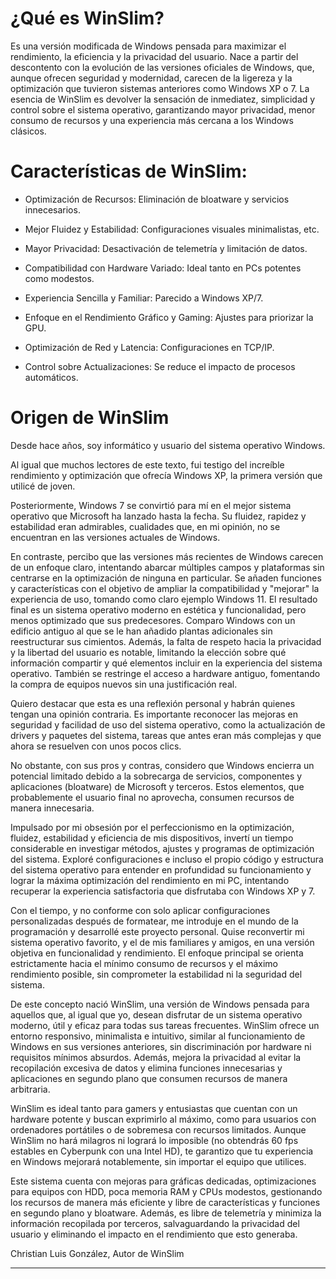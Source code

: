 # ¿Qué es WinSlim?

Es una versión modificada de Windows pensada para maximizar el rendimiento, la eficiencia y la privacidad del usuario. Nace a partir del descontento con la evolución de las versiones oficiales de Windows, que, aunque ofrecen seguridad y modernidad, carecen de la ligereza y la optimización que tuvieron sistemas anteriores como Windows XP o 7.
La esencia de WinSlim es devolver la sensación de inmediatez, simplicidad y control sobre el sistema operativo, garantizando mayor privacidad, menor consumo de recursos y una experiencia más cercana a los Windows clásicos.

# Características de WinSlim:

- Optimización de Recursos: Eliminación de bloatware y servicios innecesarios.

- Mejor Fluidez y Estabilidad: Configuraciones visuales minimalistas, etc.

- Mayor Privacidad: Desactivación de telemetría y limitación de datos.

- Compatibilidad con Hardware Variado: Ideal tanto en PCs potentes como modestos.

- Experiencia Sencilla y Familiar: Parecido a Windows XP/7.

- Enfoque en el Rendimiento Gráfico y Gaming: Ajustes para priorizar la GPU.

- Optimización de Red y Latencia: Configuraciones en TCP/IP.

- Control sobre Actualizaciones: Se reduce el impacto de procesos automáticos.


# Origen de WinSlim

Desde hace años, soy informático y usuario del sistema operativo Windows.

Al igual que muchos lectores de este texto, fui testigo del increíble rendimiento y optimización que ofrecía Windows XP, la primera versión que utilicé de joven.

Posteriormente, Windows 7 se convirtió para mí en el mejor sistema operativo que Microsoft ha lanzado hasta la fecha. Su fluidez, rapidez y estabilidad eran admirables, cualidades que, en mi opinión, no se encuentran en las versiones actuales de Windows.

En contraste, percibo que las versiones más recientes de Windows carecen de un enfoque claro, intentando abarcar múltiples campos y plataformas sin centrarse en la optimización de ninguna en particular. Se añaden funciones y características con el objetivo de ampliar la compatibilidad y "mejorar" la experiencia de uso, tomando como claro ejemplo Windows 11. El resultado final es un sistema operativo moderno en estética y funcionalidad, pero menos optimizado que sus predecesores. Comparo Windows con un edificio antiguo al que se le han añadido plantas adicionales sin reestructurar sus cimientos. Además, la falta de respeto hacia la privacidad y la libertad del usuario es notable, limitando la elección sobre qué información compartir y qué elementos incluir en la experiencia del sistema operativo. También se restringe el acceso a hardware antiguo, fomentando la compra de equipos nuevos sin una justificación real.

Quiero destacar que esta es una reflexión personal y habrán quienes tengan una opinión contraria. Es importante reconocer las mejoras en seguridad y facilidad de uso del sistema operativo, como la actualización de drivers y paquetes del sistema, tareas que antes eran más complejas y que ahora se resuelven con unos pocos clics.

No obstante, con sus pros y contras, considero que Windows encierra un potencial limitado debido a la sobrecarga de servicios, componentes y aplicaciones (bloatware) de Microsoft y terceros. Estos elementos, que probablemente el usuario final no aprovecha, consumen recursos de manera innecesaria.

Impulsado por mi obsesión por el perfeccionismo en la optimización, fluidez, estabilidad y eficiencia de mis dispositivos, invertí un tiempo considerable en investigar métodos, ajustes y programas de optimización del sistema. Exploré configuraciones e incluso el propio código y estructura del sistema operativo para entender en profundidad su funcionamiento y lograr la máxima optimización del rendimiento en mi PC, intentando recuperar la experiencia satisfactoria que disfrutaba con Windows XP y 7.

Con el tiempo, y no conforme con solo aplicar configuraciones personalizadas después de formatear, me introduje en el mundo de la programación y desarrollé este proyecto personal. Quise reconvertir mi sistema operativo favorito, y el de mis familiares y amigos, en una versión objetiva en funcionalidad y rendimiento. El enfoque principal se orienta estrictamente hacia el mínimo consumo de recursos y el máximo rendimiento posible, sin comprometer la estabilidad ni la seguridad del sistema.

De este concepto nació WinSlim, una versión de Windows pensada para aquellos que, al igual que yo, desean disfrutar de un sistema operativo moderno, útil y eficaz para todas sus tareas frecuentes. WinSlim ofrece un entorno responsivo, minimalista e intuitivo, similar al funcionamiento de Windows en sus versiones anteriores, sin discriminación por hardware ni requisitos mínimos absurdos. Además, mejora la privacidad al evitar la recopilación excesiva de datos y elimina funciones innecesarias y aplicaciones en segundo plano que consumen recursos de manera arbitraria.

WinSlim es ideal tanto para gamers y entusiastas que cuentan con un hardware potente y buscan exprimirlo al máximo, como para usuarios con ordenadores portátiles o de sobremesa con recursos limitados. Aunque WinSlim no hará milagros ni logrará lo imposible (no obtendrás 60 fps estables en Cyberpunk con una Intel HD), te garantizo que tu experiencia en Windows mejorará notablemente, sin importar el equipo que utilices.

Este sistema cuenta con mejoras para gráficas dedicadas, optimizaciones para equipos con HDD, poca memoria RAM y CPUs modestos, gestionando los recursos de manera más eficiente y libre de características y funciones en segundo plano y bloatware. Además, es libre de telemetría y minimiza la información recopilada por terceros, salvaguardando la privacidad del usuario y eliminando el impacto en el rendimiento que esto generaba.


 Christian Luis González, Autor de WinSlim 

_____________________________________________________________________________________________________________________________________________________________________________________________________________________________________________

